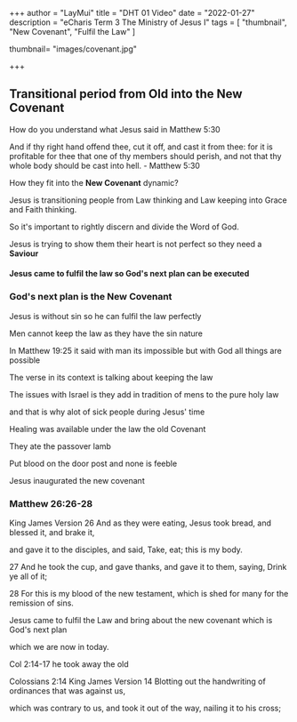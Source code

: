 +++
author = "LayMui"
title = "DHT 01 Video"
date = "2022-01-27"
description = "eCharis Term 3 The Ministry of Jesus I"
tags = [
   "thumbnail", "New Covenant", "Fulfil the Law"
]

thumbnail= "images/covenant.jpg"

+++

## Transitional period from Old into the New Covenant

How do you understand what Jesus said in Matthew 5:30

And if thy right hand offend thee, cut it off, and cast it from thee:
for it is profitable for thee that one of thy members should perish,
and not that thy whole body should be cast into hell. - Matthew 5:30

How they fit into the **New Covenant** dynamic?

Jesus is transitioning people from Law thinking and Law keeping into
Grace and Faith thinking.

So it's important to rightly discern and divide the Word of God.

Jesus is trying to show them their heart is not perfect so they need a **Saviour**

#### Jesus came to fulfil the law so God's next plan can be executed

### God's next plan is the New Covenant

Jesus is without sin
so he can fulfil the law perfectly

Men cannot keep the law as they have the sin nature

In Matthew 19:25 it said with man its impossible
but with God all things are possible

The verse in its context is talking about keeping the law

The issues with Israel is they add in tradition of mens to the pure holy law

and that is why alot of sick people during Jesus' time

Healing was available under the law the old Covenant

They ate the passover lamb

Put blood on the door post and none is feeble

Jesus inaugurated the new covenant

### Matthew 26:26-28

King James Version
26 And as they were eating, Jesus took bread, and blessed it, and brake it,

and gave it to the disciples, and said, Take, eat; this is my body.

27 And he took the cup, and gave thanks, and gave it to them, saying, Drink ye all of it;

28 For this is my blood of the new testament, which is shed for many for the remission of sins.

Jesus came to fulfil the Law and bring about the new covenant which is God's next plan

which we are now in today.

Col 2:14-17 he took away the old

Colossians 2:14
King James Version
14 Blotting out the handwriting of ordinances that was against us,

which was contrary to us, and took it out of the way, nailing it to his cross;
